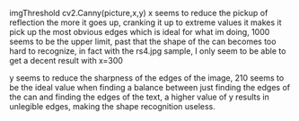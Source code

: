 imgThreshold
cv2.Canny(picture,x,y)
x seems to reduce the pickup of reflection the more it goes up, cranking it up to extreme values it makes it pick up the most obvious edges which is ideal for what im doing, 1000 seems to be the upper limit, past that the shape of the can becomes too hard to recognize, in fact with the rs4.jpg sample, I only seem to be able to get a decent result with x=300

y seems to reduce the sharpness of the edges of the image, 210 seems to be the ideal value when finding a balance between just finding the edges of the can and finding the edges of the text, a higher value of y results in unlegible edges, making the shape recognition useless.

